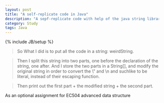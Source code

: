 ```yaml
---
layout: post
title: "A self-replicate code in Java"
description: "A sepf-replicate code with help of the java string library... So actually it's more easier than the original C code. But I believe some tricks have the same root."
category: Study
tags: Java
---
```

{% include JB/setup %}

<applet code="com.github.peiwenhu.SelfReplicate.class" codebase="/assets/SelfReplicate/" WIDTH="600" HEIGHT="700">
</applet>

>So What I did is to put all the code in a string: weirdString.  

>Then I split this string into two parts, one before the declaration of the string, one after. And I store the two parts in a String\[\], and modify the original string in order to convert the \\\" and \n and suchlike to be literal, instead of their escaping function.  

>Then print out the first part + the modified string + the second part.  

As an optional assignment for EC504 advanced data structure